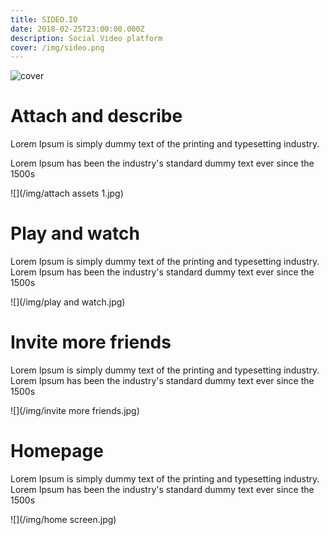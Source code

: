 ```yaml
---
title: SIDEO.IO
date: 2018-02-25T23:00:00.000Z
description: Social Video platform
cover: /img/sideo.png
---
```

![cover](/img/sideo-single-cover.jpg)

# Attach and describe

Lorem Ipsum is simply dummy text of the printing and typesetting industry. 

Lorem Ipsum has been the industry's standard dummy text ever since the 1500s

![](/img/attach assets 1.jpg)

# Play and watch

Lorem Ipsum is simply dummy text of the printing and typesetting industry. Lorem Ipsum has been the industry's standard dummy text ever since the 1500s



![](/img/play and watch.jpg)

# Invite more friends

Lorem Ipsum is simply dummy text of the printing and typesetting industry. Lorem Ipsum has been the industry's standard dummy text ever since the 1500s



![](/img/invite more friends.jpg)

# Homepage

Lorem Ipsum is simply dummy text of the printing and typesetting industry. Lorem Ipsum has been the industry's standard dummy text ever since the 1500s

![](/img/home screen.jpg)
